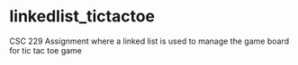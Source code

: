 # linkedlist_tictactoe
CSC 229 Assignment where a linked list is used to manage the game board for tic tac toe game
